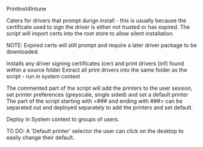 
PrintInst4Intune
 
 Caters for drivers that prompt durign install - this is usually because the certificate used to sign the driver is either not trusted or has expired. 
 The script will import certs into the root store to allow silent installation. 

 NOTE: Expired certs will still prompt and require a later driver package to be downloaded.
 
 Installs any driver signing certificates (cer) and print drivers (inf) found within a source folder
 Extract all print drivers into the same folder as the script - run in system context 

 The commented part of the script will add the printers to the user session, set printer preferences (greyscale, single sided) and set a default printer
 The part of the script starting with <### and ending with ###> can be separated out and deployed separately to add the printers and set default.    

 Deploy in System context to groups of users.

 TO DO: A 'Default printer' selector the user can click on the desktop to easily change their default.  
 
